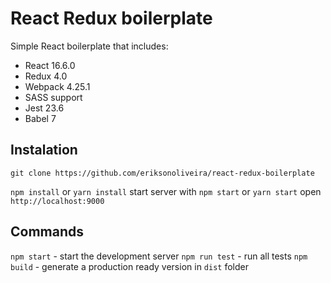 # React Redux boilerplate

Simple React boilerplate that includes:

- React 16.6.0
- Redux 4.0
- Webpack 4.25.1
- SASS support
- Jest 23.6
- Babel 7

## Instalation

`git clone https://github.com/eriksonoliveira/react-redux-boilerplate`

`npm install` or `yarn install`
start server with `npm start` or `yarn start`
open `http://localhost:9000`

## Commands

`npm start` - start the development server
`npm run test` - run all tests
`npm build` - generate a production ready version in `dist` folder
